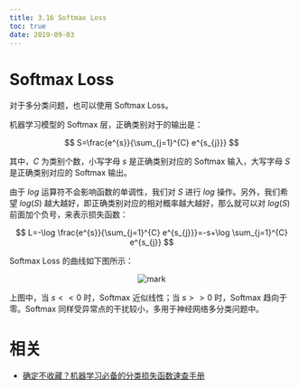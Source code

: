 ```yaml
---
title: 3.16 Softmax Loss
toc: true
date: 2019-09-03
---
```

# Softmax Loss

对于多分类问题，也可以使用 Softmax Loss。

机器学习模型的 Softmax 层，正确类别对于的输出是：

$$
S=\frac{e^{s}}{\sum_{j=1}^{C} e^{s_{j}}}
$$

其中，$C$ 为类别个数，小写字母 $s$ 是正确类别对应的 Softmax 输入，大写字母 $S$ 是正确类别对应的 Softmax 输出。

由于 $log$ 运算符不会影响函数的单调性，我们对 $S$ 进行 $log$ 操作。另外，我们希望 $log(S)$ 越大越好，即正确类别对应的相对概率越大越好，那么就可以对 $log(S)$ 前面加个负号，来表示损失函数：

$$
L=-\log \frac{e^{s}}{\sum_{j=1}^{C} e^{s_{j}}}=-s+\log \sum_{j=1}^{C} e^{s_{j}}
$$

Softmax Loss 的曲线如下图所示：

<center>

![mark](http://images.iterate.site/blog/image/20190902/dLOBpxhxzHmE.png?imageslim)

</center>

上图中，当 $s<<0$ 时，Softmax 近似线性；当 $s>>0$ 时，Softmax 趋向于零。Softmax 同样受异常点的干扰较小，多用于神经网络多分类问题中。



# 相关

- [确定不收藏？机器学习必备的分类损失函数速查手册](https://redstonewill.com/1584/)
